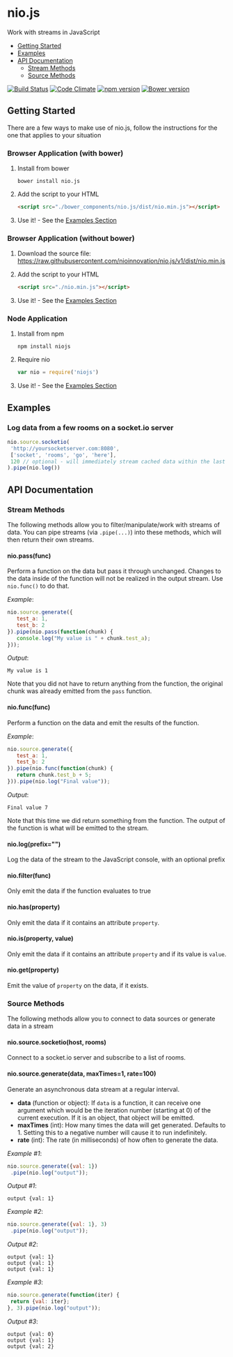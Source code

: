 # nio.js

Work with streams in JavaScript

* [Getting Started](#getting-started)
* [Examples](#examples)
* [API Documentation](#api-documentation)
  * [Stream Methods](#stream-methods)
  * [Source Methods](#source-methods)
  

[![Build Status](https://travis-ci.org/nioinnovation/nio.js.svg?branch=master)](https://travis-ci.org/nioinnovation/nio.js)
[![Code Climate](https://codeclimate.com/github/nioinnovation/nio.js/badges/gpa.svg)](https://codeclimate.com/github/nioinnovation/nio.js)
[![npm version](https://badge.fury.io/js/niojs.svg)](http://badge.fury.io/js/niojs)
[![Bower version](https://badge.fury.io/bo/nio.js.svg)](http://badge.fury.io/bo/nio.js)

## Getting Started

There are a few ways to make use of nio.js, follow the instructions for the one that applies to your situation

### Browser Application (with bower)

1. Install from bower
   ```
   bower install nio.js
   ```

2. Add the script to your HTML
   ```html
   <script src="./bower_components/nio.js/dist/nio.min.js"></script>
   ```
3. Use it! - See the [Examples Section](#examples)

### Browser Application (without bower)

1. Download the source file:
   https://raw.githubusercontent.com/nioinnovation/nio.js/v1/dist/nio.min.js

2. Add the script to your HTML
   ```html
   <script src="./nio.min.js"></script>
   ```
3. Use it! - See the [Examples Section](#examples)

### Node Application

1. Install from npm
   ```
   npm install niojs
   ```
   
2. Require nio
   ```js
   var nio = require('niojs')
   ```
   
3. Use it! - See the [Examples Section](#examples)


## Examples

### Log data from a few rooms on a socket.io server

```js
nio.source.socketio(
 'http://yoursocketserver.com:8080',
 ['socket', 'rooms', 'go', 'here'],
 120 // optional - will immediately stream cached data within the last 120 seconds
).pipe(nio.log())
```

## API Documentation

### Stream Methods

The following methods allow you to filter/manipulate/work with streams of data. You can pipe streams (via `.pipe(...)`) into these methods, which will then return their own streams.

#### nio.pass(func)

Perform a function on the data but pass it through unchanged. Changes to the data inside of the function will not be realized in the output stream. Use `nio.func()` to do that.
 
*Example*: 
```js
nio.source.generate({
   test_a: 1,
   test_b: 2
}).pipe(nio.pass(function(chunk) {
   console.log("My value is " + chunk.test_a);
}));
```

*Output*:
```
My value is 1
```

Note that you did not have to return anything from the function, the original chunk was already emitted from the `pass` function.
   
   
#### nio.func(func)
 
Perform a function on the data and emit the results of the function.

*Example*: 
```js
nio.source.generate({
   test_a: 1,
   test_b: 2
}).pipe(nio.func(function(chunk) {
   return chunk.test_b + 5;
})).pipe(nio.log("Final value"));
```

*Output*:
```
Final value 7
```
   
   Note that this time we did return something from the function. The output of the function is what will be emitted to the stream.


#### nio.log(prefix="")
 
Log the data of the stream to the JavaScript console, with an optional prefix


#### nio.filter(func)
 
Only emit the data if the function evaluates to true


#### nio.has(property)
 
Only emit the data if it contains an attribute `property`.


#### nio.is(property, value)
 
Only emit the data if it contains an attribute `property` and if its value is `value`.


#### nio.get(property)
 
Emit the value of `property` on the data, if it exists.



### Source Methods

The following methods allow you to connect to data sources or generate data in a stream

#### nio.source.socketio(host, rooms)

Connect to a socket.io server and subscribe to a list of rooms.

#### nio.source.generate(data, maxTimes=1, rate=100)

Generate an asynchronous data stream at a regular interval.

 * **data** (function or object): If `data` is a function, it can receive one argument which would be the iteration number (starting at 0) of the current execution. If it is an object, that object will be emitted.
 * **maxTimes** (int): How many times the data will get generated. Defaults to 1. Setting this to a negative number will cause it to run indefinitely.
 * **rate** (int): The rate (in milliseconds) of how often to generate the data.

*Example #1*: 
```js
nio.source.generate({val: 1})
 .pipe(nio.log("output"));
```

*Output #1*:
```
output {val: 1}
```

*Example #2*: 
```js
nio.source.generate({val: 1}, 3)
 .pipe(nio.log("output"));
```

*Output #2*:
```
output {val: 1}
output {val: 1}
output {val: 1}
```

*Example #3*: 
```js
nio.source.generate(function(iter) {
 return {val: iter};
}, 3).pipe(nio.log("output"));
```

*Output #3*:
```
output {val: 0}
output {val: 1}
output {val: 2}
```
